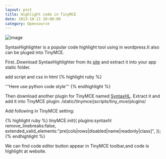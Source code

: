 ```yaml
---
layout: post
title: Highlight code in TinyMCE
date: 2013-10-11 10:00:00
category: Opensource
---
```


![image](http://i67.photobucket.com/albums/h308/andward/girl3_zpsb9743c0a.jpg)

SyntaxHighlighter is a popular code highlight tool using in wordpress.It also can be pluged into TinyMCE.

First..Download SyntaxHighlighter from its [site][lighter-link] and extract it into your app static folder.

add script and css in html
{% highlight ruby %}
<script type="text/javascript" src="/static/syntaxhighlighter/scripts/shCore.js">
</script>
<script type="text/javascript" src="/static/syntaxhighlighter/scripts/shBrushPython.js">
</script> '''Here use python code style'''
<script type="text/javascript">
SyntaxHighlighter.all();
</script>
<link type="text/css" rel="stylesheet" href="/static/syntaxhighlighter/styles/shCoreDefault.css"/>
<link type="text/css" rel="stylesheet" href="/static/syntaxhighlighter/styles/shCore.css"/>
{% endhighlight %}

Then download another plugin for TinyMCE named [SyntaxHL][SyntaxHL-link]. Extract it and add it into TinyMCE plugin: /static/tinymce/jscripts/tiny_mce/plugins/

Add following in TinyMCE setting:

{% highlight ruby %}
tinyMCE.init({
plugins:syntaxhl
remove_linebreaks:false,
extended_valid_elements:"pre[cols|rows|disabled|name|readonly|class]",
});
{% endhighlight %}

We can find code editor button appear in TinyMCE toolbar,and code is highlight at website.


[lighter-link]: http://alexgorbatchev.com/SyntaxHighlighter/
[SyntaxHL-link]: https://github.com/RichGuk/syntaxhl